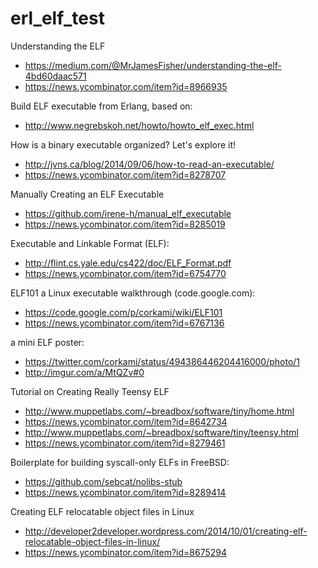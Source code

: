 erl_elf_test
============

Understanding the ELF
- https://medium.com/@MrJamesFisher/understanding-the-elf-4bd60daac571
- https://news.ycombinator.com/item?id=8966935

Build ELF executable from Erlang, based on:
- http://www.negrebskoh.net/howto/howto_elf_exec.html

How is a binary executable organized? Let's explore it!
- http://jvns.ca/blog/2014/09/06/how-to-read-an-executable/
- https://news.ycombinator.com/item?id=8278707

Manually Creating an ELF Executable
- https://github.com/irene-h/manual_elf_executable
- https://news.ycombinator.com/item?id=8285019

Executable and Linkable Format (ELF):
- http://flint.cs.yale.edu/cs422/doc/ELF_Format.pdf
- https://news.ycombinator.com/item?id=6754770

ELF101 a Linux executable walkthrough (code.google.com):
- https://code.google.com/p/corkami/wiki/ELF101
- https://news.ycombinator.com/item?id=6767136

a mini ELF poster:
- https://twitter.com/corkami/status/494386446204416000/photo/1
- http://imgur.com/a/MtQZv#0

Tutorial on Creating Really Teensy ELF
- http://www.muppetlabs.com/~breadbox/software/tiny/home.html
- https://news.ycombinator.com/item?id=8642734
- http://www.muppetlabs.com/~breadbox/software/tiny/teensy.html
- https://news.ycombinator.com/item?id=8279461

Boilerplate for building syscall-only ELFs in FreeBSD:
- https://github.com/sebcat/nolibs-stub
- https://news.ycombinator.com/item?id=8289414

Creating ELF relocatable object files in Linux
- http://developer2developer.wordpress.com/2014/10/01/creating-elf-relocatable-object-files-in-linux/
- https://news.ycombinator.com/item?id=8675294






